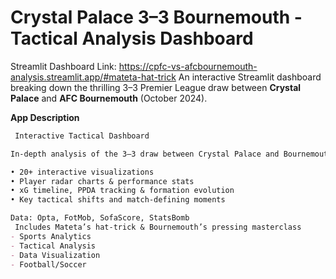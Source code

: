 #  Crystal Palace 3–3 Bournemouth - Tactical Analysis Dashboard
Streamlit Dashboard Link: https://cpfc-vs-afcbournemouth-analysis.streamlit.app/#mateta-hat-trick
An interactive Streamlit dashboard breaking down the thrilling 3–3 Premier League draw between **Crystal Palace** and **AFC Bournemouth** (October 2024).

**App Description**
```markdown
 Interactive Tactical Dashboard

In-depth analysis of the 3–3 draw between Crystal Palace and Bournemouth featuring:

• 20+ interactive visualizations  
• Player radar charts & performance stats  
• xG timeline, PPDA tracking & formation evolution  
• Key tactical shifts and match-defining moments  

Data: Opta, FotMob, SofaScore, StatsBomb  
 Includes Mateta’s hat-trick & Bournemouth’s pressing masterclass
- Sports Analytics
- Tactical Analysis
- Data Visualization
- Football/Soccer
